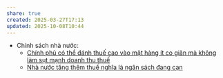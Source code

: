 ```yaml
---
share: true
created: 2025-03-27T17:13
updated: 2025-10-08T10:44
---
```

- Chính sách nhà nước: 
    - [Chính phủ có thể đánh thuế cao vào mặt hàng ít co giãn mà không làm sụt mạnh doanh thu thuế](../N%E1%BB%81n%20kinh%20t%E1%BA%BF%20h%C3%A0ng%20ho%C3%A1/Ch%C3%ADnh%20s%C3%A1ch%20nh%C3%A0%20n%C6%B0%E1%BB%9Bc,%20kinh%20t%E1%BA%BF%20v%C4%A9%20m%C3%B4,%20to%C3%A0n%20c%E1%BA%A7u%20ho%C3%A1,%20kinh%20t%E1%BA%BF%20%C4%91%E1%BB%8Ba%20ch%C3%ADnh%20tr%E1%BB%8B/Ch%C3%ADnh%20s%C3%A1ch%20nh%C3%A0%20n%C6%B0%E1%BB%9Bc/Ch%C3%ADnh%20ph%E1%BB%A7%20c%C3%B3%20th%E1%BB%83%20%C4%91%C3%A1nh%20thu%E1%BA%BF%20cao%20v%C3%A0o%20m%E1%BA%B7t%20h%C3%A0ng%20%C3%ADt%20co%20gi%C3%A3n%20m%C3%A0%20kh%C3%B4ng%20l%C3%A0m%20s%E1%BB%A5t%20m%E1%BA%A1nh%20doanh%20thu%20thu%E1%BA%BF.md)
    - [Nhà nước tăng thêm thuế nghĩa là ngân sách đang cạn](../N%E1%BB%81n%20kinh%20t%E1%BA%BF%20h%C3%A0ng%20ho%C3%A1/Ch%C3%ADnh%20s%C3%A1ch%20nh%C3%A0%20n%C6%B0%E1%BB%9Bc,%20kinh%20t%E1%BA%BF%20v%C4%A9%20m%C3%B4,%20to%C3%A0n%20c%E1%BA%A7u%20ho%C3%A1,%20kinh%20t%E1%BA%BF%20%C4%91%E1%BB%8Ba%20ch%C3%ADnh%20tr%E1%BB%8B/Ch%C3%ADnh%20s%C3%A1ch%20nh%C3%A0%20n%C6%B0%E1%BB%9Bc/Nh%C3%A0%20n%C6%B0%E1%BB%9Bc%20t%C4%83ng%20th%C3%AAm%20thu%E1%BA%BF%20ngh%C4%A9a%20l%C3%A0%20ng%C3%A2n%20s%C3%A1ch%20%C4%91ang%20c%E1%BA%A1n.md)


